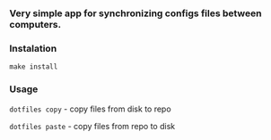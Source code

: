 ### Very simple app for synchronizing configs files between computers.

### Instalation
`make install`

### Usage
`dotfiles copy` - copy files from disk to repo

`dotfiles paste` - copy files from repo to disk

